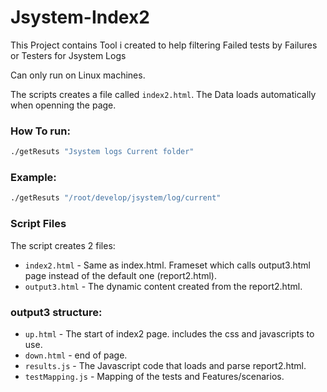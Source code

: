 # Jsystem-Index2
This Project contains Tool i created to help filtering Failed tests by Failures or Testers for Jsystem Logs

Can only run on Linux machines.

The scripts creates a file called `index2.html`. The Data loads automatically when openning the page.

### How To run:
```sh
./getResuts "Jsystem logs Current folder"
```

### Example:
```sh
./getResuts "/root/develop/jsystem/log/current"
```


 
### Script Files
The script creates 2 files: 
 - `index2.html` - Same as index.html. Frameset which calls output3.html page instead of the default one (report2.html).
 - `output3.html` - The dynamic content created from the report2.html.


### output3 structure:
- `up.html` - The start of index2 page. includes the css and javascripts to use.
- `down.html` - end of page.
- `results.js` - The Javascript code that loads and parse report2.html.
- `testMapping.js` - Mapping of the tests and Features/scenarios.
